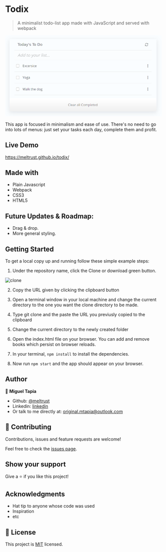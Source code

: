 # Todix

> A minimalist todo-list app made with JavaScript and served with webpack 

![screenshot](./assets/img/app_screenshot.png)

This app is focused in minimalism and ease of use.  There's no need to go into lots of menus: just set your tasks each day, complete them and profit.

## Live Demo

https://meltrust.github.io/todix/



## Made with

- Plain Javascript
- Webpack
- CSS3
- HTML5

## Future Updates & Roadmap:

- Drag & drop.
- More general styling.

## Getting Started


To get a local copy up and running follow these simple example steps:

1. Under the repository name, click the Clone or download green button.

![clone](https://user-images.githubusercontent.com/53324035/73660989-4451aa80-4667-11ea-8a89-176f89d6548a.png)

2. Copy the URL given by clicking the clipboard button

3. Open a terminal window in your local machine and change the current directory to the one you
   want the clone directory to be made.

4. Type  git clone and the paste the URL you previusly copied to the clipboard

5. Change the current directory to the newly created folder

6. Open the index.html file on your browser. You can add and remove books which persist on browser reloads.

7. In your terminal, `npm install` to install the dependencies.

8. Now run `npm start` and the app should appear on your browser.


## Author

👤 **Miguel Tapia**

- Github: [@meltrust](https://github.com/meltrust)
- Linkedin: [linkedin](https://www.linkedin.com/in/meltrust/)
- Or talk to me directly at: original.mtapia@outlook.com


## 🤝 Contributing

Contributions, issues and feature requests are welcome!

Feel free to check the [issues page](issues/).

## Show your support

Give a ⭐️ if you like this project!

## Acknowledgments

- Hat tip to anyone whose code was used
- Inspiration
- etc

## 📝 License

This project is [MIT](lic.url) licensed.

